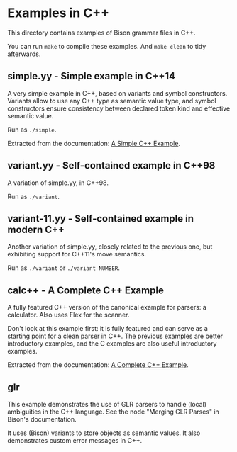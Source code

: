 # Examples in C++

This directory contains examples of Bison grammar files in C++.

You can run `make` to compile these examples.  And `make clean` to tidy
afterwards.

## simple.yy - Simple example in C++14
A very simple example in C++, based on variants and symbol constructors.
Variants allow to use any C++ type as semantic value type, and symbol
constructors ensure consistency between declared token kind and effective
semantic value.

Run as `./simple`.

Extracted from the documentation: [A Simple C++
Example](https://www.gnu.org/software/bison/manual/html_node/A-Simple-C_002b_002b-Example.html).

## variant.yy - Self-contained example in C++98
A variation of simple.yy, in C++98.

Run as `./variant`.

## variant-11.yy - Self-contained example in modern C++
Another variation of simple.yy, closely related to the previous one, but
exhibiting support for C++11's move semantics.

Run as `./variant` or `./variant NUMBER`.

## calc++ - A Complete C++ Example
A fully featured C++ version of the canonical example for parsers: a
calculator.  Also uses Flex for the scanner.

Don't look at this example first: it is fully featured and can serve as a
starting point for a clean parser in C++.  The previous examples are better
introductory examples, and the C examples are also useful introductory
examples.

Extracted from the documentation: [A Complete C++
Example](https://www.gnu.org/software/bison/manual/html_node/A-Complete-C_002b_002b-Example.html).

## glr

This example demonstrates the use of GLR parsers to handle (local)
ambiguities in the C++ language.  See the node "Merging GLR Parses" in
Bison's documentation.

It uses (Bison) variants to store objects as semantic values.  It also
demonstrates custom error messages in C++.

<!---

Local Variables:
fill-column: 76
ispell-dictionary: "american"
End:

Copyright (C) 2018-2021 Free Software Foundation, Inc.

Permission is granted to copy, distribute and/or modify this document
under the terms of the GNU Free Documentation License, Version 1.3 or
any later version published by the Free Software Foundation; with no
Invariant Sections, with no Front-Cover Texts, and with no Back-Cover
Texts.  A copy of the license is included in the "GNU Free
Documentation License" file as part of this distribution.

LocalWords:  mfcalc calc parsers yy ispell american
--->
